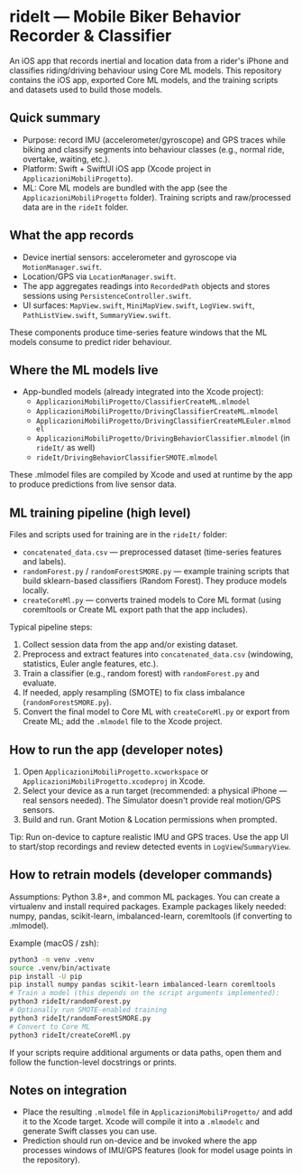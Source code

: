 
# rideIt — Mobile Biker Behavior Recorder & Classifier

An iOS app that records inertial and location data from a rider's iPhone and classifies riding/driving behaviour using Core ML models. This repository contains the iOS app, exported Core ML models, and the training scripts and datasets used to build those models.

## Quick summary

- Purpose: record IMU (accelerometer/gyroscope) and GPS traces while biking and classify segments into behaviour classes (e.g., normal ride, overtake, waiting, etc.).
- Platform: Swift + SwiftUI iOS app (Xcode project in `ApplicazioniMobiliProgetto`).
- ML: Core ML models are bundled with the app (see the `ApplicazioniMobiliProgetto` folder). Training scripts and raw/processed data are in the `rideIt` folder.

## What the app records

- Device inertial sensors: accelerometer and gyroscope via `MotionManager.swift`.
- Location/GPS via `LocationManager.swift`.
- The app aggregates readings into `RecordedPath` objects and stores sessions using `PersistenceController.swift`.
- UI surfaces: `MapView.swift`, `MiniMapView.swift`, `LogView.swift`, `PathListView.swift`, `SummaryView.swift`.

These components produce time-series feature windows that the ML models consume to predict rider behaviour.

## Where the ML models live

- App-bundled models (already integrated into the Xcode project):
	- `ApplicazioniMobiliProgetto/ClassifierCreateML.mlmodel`
	- `ApplicazioniMobiliProgetto/DrivingClassifierCreateML.mlmodel`
	- `ApplicazioniMobiliProgetto/DrivingClassifierCreateMLEuler.mlmodel`
	- `ApplicazioniMobiliProgetto/DrivingBehaviorClassifier.mlmodel` (in `rideIt/` as well)
	- `rideIt/DrivingBehaviorClassifierSMOTE.mlmodel`

These .mlmodel files are compiled by Xcode and used at runtime by the app to produce predictions from live sensor data.

## ML training pipeline (high level)

Files and scripts used for training are in the `rideIt/` folder:

- `concatenated_data.csv` — preprocessed dataset (time-series features and labels).
- `randomForest.py` / `randomForestSMORE.py` — example training scripts that build sklearn-based classifiers (Random Forest). They produce models locally.
- `createCoreMl.py` — converts trained models to Core ML format (using coremltools or Create ML export path that the app includes).

Typical pipeline steps:
1. Collect session data from the app and/or existing dataset.
2. Preprocess and extract features into `concatenated_data.csv` (windowing, statistics, Euler angle features, etc.).
3. Train a classifier (e.g., random forest) with `randomForest.py` and evaluate.
4. If needed, apply resampling (SMOTE) to fix class imbalance (`randomForestSMORE.py`).
5. Convert the final model to Core ML with `createCoreMl.py` or export from Create ML; add the `.mlmodel` file to the Xcode project.

## How to run the app (developer notes)

1. Open `ApplicazioniMobiliProgetto.xcworkspace` or `ApplicazioniMobiliProgetto.xcodeproj` in Xcode.
2. Select your device as a run target (recommended: a physical iPhone — real sensors needed). The Simulator doesn't provide real motion/GPS sensors.
3. Build and run. Grant Motion & Location permissions when prompted.

Tip: Run on-device to capture realistic IMU and GPS traces. Use the app UI to start/stop recordings and review detected events in `LogView`/`SummaryView`.

## How to retrain models (developer commands)

Assumptions: Python 3.8+, and common ML packages. You can create a virtualenv and install required packages. Example packages likely needed: numpy, pandas, scikit-learn, imbalanced-learn, coremltools (if converting to .mlmodel).

Example (macOS / zsh):

```bash
python3 -m venv .venv
source .venv/bin/activate
pip install -U pip
pip install numpy pandas scikit-learn imbalanced-learn coremltools
# Train a model (this depends on the script arguments implemented):
python3 rideIt/randomForest.py
# Optionally run SMOTE-enabled training
python3 rideIt/randomForestSMORE.py
# Convert to Core ML
python3 rideIt/createCoreMl.py
```

If your scripts require additional arguments or data paths, open them and follow the function-level docstrings or prints.

## Notes on integration

- Place the resulting `.mlmodel` file in `ApplicazioniMobiliProgetto/` and add it to the Xcode target. Xcode will compile it into a `.mlmodelc` and generate Swift classes you can use.
- Prediction should run on-device and be invoked where the app processes windows of IMU/GPS features (look for model usage points in the repository).